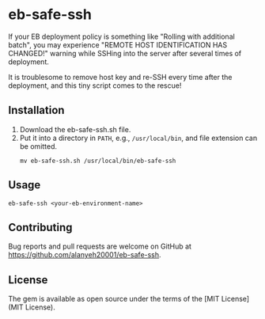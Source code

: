 # eb-safe-ssh

If your EB deployment policy is something like "Rolling with additional batch", you may experience "REMOTE HOST IDENTIFICATION HAS CHANGED!" warning while SSHing into the server after several times of deployment.

It is troublesome to remove host key and re-SSH every time after the deployment, and this tiny script comes to the rescue!

## Installation

1. Download the eb-safe-ssh.sh file.
2. Put it into a directory in `PATH`, e.g., `/usr/local/bin`, and file extension can be omitted.
    ```
    mv eb-safe-ssh.sh /usr/local/bin/eb-safe-ssh
    ```

## Usage

```
eb-safe-ssh <your-eb-environment-name>
```


## Contributing
Bug reports and pull requests are welcome on GitHub at https://github.com/alanyeh20001/eb-safe-ssh.

## License
The gem is available as open source under the terms of the [MIT License](MIT License).
